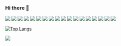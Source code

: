 ### Hi there 👋

![](https://img.shields.io/badge/code-Python-informational?style=flat&logo=<LOGO_NAME>&logoColor=white&color=2bbc8a)
![](https://img.shields.io/badge/code-JavaScript-informational?style=flat&logo=<LOGO_NAME>&logoColor=white&color=2bbc8a)
![](https://img.shields.io/badge/<code>-<React>-informational?style=flat&logo=<LOGO_NAME>&logoColor=white&color=2bbc8a)
![](https://img.shields.io/badge/<code>-<HTML>-informational?style=flat&logo=<LOGO_NAME>&logoColor=white&color=2bbc8a)
![](https://img.shields.io/badge/<code>-<CSS>-informational?style=flat&logo=<LOGO_NAME>&logoColor=white&color=2bbc8a)
![](https://img.shields.io/badge/<code>-<PHP>-informational?style=flat&logo=<LOGO_NAME>&logoColor=white&color=2bbc8a)
![](https://img.shields.io/badge/<code>-<Symfony>-informational?style=flat&logo=<LOGO_NAME>&logoColor=white&color=2bbc8a)
![](https://img.shields.io/badge/<code>-<Java>-informational?style=flat&logo=<LOGO_NAME>&logoColor=white&color=2bbc8a)
![](https://img.shields.io/badge/<tools>-<Vagrant>-informational?style=flat&logo=<LOGO_NAME>&logoColor=white&color=2bbc8a)
![](https://img.shields.io/badge/<editor>-<PhpStorm>-informational?style=flat&logo=<LOGO_NAME>&logoColor=white&color=2bbc8a)
![](https://img.shields.io/badge/<editor>-<PyCharm>-informational?style=flat&logo=<LOGO_NAME>&logoColor=white&color=2bbc8a)
![](https://img.shields.io/badge/<editor>-<IntelliJ>-informational?style=flat&logo=<LOGO_NAME>&logoColor=white&color=2bbc8a)
![](https://img.shields.io/badge/<editor>-<VSCode>-informational?style=flat&logo=<LOGO_NAME>&logoColor=white&color=2bbc8a)
![](https://img.shields.io/badge/<editor>-<SublimeText>-informational?style=flat&logo=<LOGO_NAME>&logoColor=white&color=2bbc8a)
![](https://img.shields.io/badge/<tools>-<PostgreSQL>-informational?style=flat&logo=<LOGO_NAME>&logoColor=white&color=2bbc8a)
![](https://img.shields.io/badge/<tools>-<MySQL>-informational?style=flat&logo=<LOGO_NAME>&logoColor=white&color=2bbc8a)
![](https://img.shields.io/badge/<tools>-<Vagrant>-informational?style=flat&logo=<LOGO_NAME>&logoColor=white&color=2bbc8a)
![](https://img.shields.io/badge/<sheel>-<Zsh>-informational?style=flat&logo=<LOGO_NAME>&logoColor=white&color=2bbc8a)

[![Top Langs](https://github-readme-stats.vercel.app/api/top-langs/?username=FlorinCiocirlan&langs_count=8)](https://github.com/FlorinCiocirlan/github-readme-stats)

<img align="center" src="https://github-readme-stats.vercel.app/api/?username=FlorinCiocirlan&theme=graywhite" />



<!--
**FlorinCiocirlan/FlorinCiocirlan** is a ✨ _special_ ✨ repository because its `README.md` (this file) appears on your GitHub profile.

Here are some ideas to get you started:

- 🔭 I’m currently working on ...
- 🌱 I’m currently learning ...
- 👯 I’m looking to collaborate on ...
- 🤔 I’m looking for help with ...
- 💬 Ask me about ...
- 📫 How to reach me: ...
- 😄 Pronouns: ...
- ⚡ Fun fact: ...
-->

